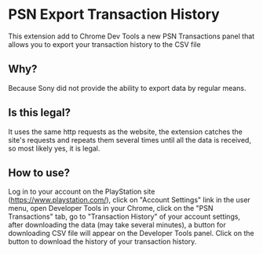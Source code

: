 # PSN Export Transaction History

This extension add to Chrome Dev Tools a new PSN Transactions panel that allows you to export your transaction history to the CSV file


## Why?
Because Sony did not provide the ability to export data by regular means.

## Is this legal?
It uses the same http requests as the website, the extension catches the site's requests and repeats them several times until all the data is received,
so most likely yes, it is legal.

## How to use?
Log in to your account on the PlayStation site (https://www.playstation.com/),
click on "Account Settings" link in the user menu, open Developer Tools in your Chrome,
click on the "PSN Transactions" tab, go to "Transaction History" of your account settings,
after downloading the data (may take several minutes), a button for downloading CSV file will appear on the Developer Tools panel.
Click on the button to download the history of your transaction history.
